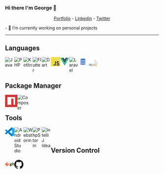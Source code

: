 ### Hi there I'm George 👋

<p align="center">
  <a href="http://www.georgekariuki.tk/">Portfolio</a> -
  <a href="https://www.linkedin.com/in/george-kariuki-ngugi-709a14148/">Linkedin</a> - 
  <a href="https://twitter.com/GeorgeKariukiN5">Twitter</a>
</p>
- 🔭 I’m currently working on personal projects

-------------------------------------------------------------
## Languages

<a><img align="left"  width="30px"  alt="Java" width="30px" src="https://external-content.duckduckgo.com/iu/?u=https%3A%2F%2Ftse1.mm.bing.net%2Fth%3Fid%3DOIP.V9ACnAqslzyMAy3OEZDXlQHaFj%26pid%3DApi&f=1&ipt=62dc4ae4658267aa8c4dc1ef7b50efc975168dd9af6cd541ceb53492e1a5e1ca&ipo=images" /><a/> 
 <a><img align="left" alt="PHP" width="30px" src="https://www.php.net/images/logos/php-logo.svg" /><a/>
<a><img align="left" alt="Kotlin" width="30px" src="https://mk0sigezamu77feo2fi6.kinstacdn.com/wp-content/uploads/2017/07/logo_500x500.png" /><a/>
<a><img align="left" alt="Flutter" width="30px" src="https://strattonapps.com/wp-content/uploads/2020/02/flutter-logo-5086DD11C5-seeklogo.com_.png" /><a/>
<a><img align="left" alt="Dart" width="30px" src="https://www.kindpng.com/picc/m/176-1766682_dart-programming-language-hd-png-download.png" /><a/>
<a><img align="left" alt="JavaScript" width="30px" src="https://raw.githubusercontent.com/github/explore/80688e429a7d4ef2fca1e82350fe8e3517d3494d/topics/javascript/javascript.png" /><a/>
<a><img align="left" alt="Vue" width="30px" src="https://raw.githubusercontent.com/github/explore/80688e429a7d4ef2fca1e82350fe8e3517d3494d/topics/vue/vue.png" /><a/>
<a><img align="left" alt="Laravel" width="30px" src="https://laravel.com/img/logomark.min.svg" /><a/>
<a><img align="left" alt="SQL" width="30px" src="https://raw.githubusercontent.com/github/explore/80688e429a7d4ef2fca1e82350fe8e3517d3494d/topics/sql/sql.png" /><a/>
<a><img align="left" alt="MySQL" width="40px" src="https://raw.githubusercontent.com/github/explore/80688e429a7d4ef2fca1e82350fe8e3517d3494d/topics/mysql/mysql.png" /><a/>

<br />
<br />
<br/>

## Package Manager

<a><img align="left" alt="Npm" width="40px" src="https://raw.githubusercontent.com/github/explore/78df643247d429f6cc873026c0622819ad797942/topics/npm/npm.png" /><a/>
  <a><img align="left" alt="Composer" width="40px" src="https://getcomposer.org/img/logo-composer-transparent4.png" /><a/>

<br />
<br />

## Tools
<a><img align="left" alt="Visual Studio Code" width="30px" src="https://raw.githubusercontent.com/github/explore/80688e429a7d4ef2fca1e82350fe8e3517d3494d/topics/visual-studio-code/visual-studio-code.png" /><a/>
<a><img align="left" alt="Android Studio" width="30px" src="[https://upload.wikimedia.org/wikipedia/commons/thumb/3/34/Android_Studio_icon.svg/512px-Android_Studio_icon.svg.png](https://external-content.duckduckgo.com/iu/?u=https%3A%2F%2Ftse1.mm.bing.net%2Fth%3Fid%3DOIP.zfG8FW1Z61TDDwJjGR2T-AAAAA%26pid%3DApi&f=1&ipt=4e834abc684ff9b254b6908bef6beb4f49886d8849742d6662449f82c68faa61&ipo=images)" /><a/>
<a><img align="left" alt="Webstorm" width="30px" src="https://seeklogo.com/images/W/webstorm-logo-691E749F21-seeklogo.com.png" /><a/>
<a><img align="left" alt="PhpStorm" width="30px" src="[https://upload.wikimedia.org/wikipedia/commons/thumb/c/c8/PhpStorm_Logo.svg/1200px-PhpStorm_Logo.svg.png](https://external-content.duckduckgo.com/iu/?u=https%3A%2F%2Ftse1.mm.bing.net%2Fth%3Fid%3DOIP.UPqJNaj5CrnixWpBMN3IsgHaHa%26pid%3DApi&f=1&ipt=1130011ec5b62e8155e020677d31c5d31932ae84dd5838b6ef0de10e6f4e2941&ipo=images)" /><a/>
<a><img align="left" alt="IntelliJ Idea" width="30px" src="[https://upload.wikimedia.org/wikipedia/commons/thumb/d/d5/IntelliJ_IDEA_Logo.svg/1024px-IntelliJ_IDEA_Logo.svg.png](https://external-content.duckduckgo.com/iu/?u=https%3A%2F%2Ftse4.mm.bing.net%2Fth%3Fid%3DOIP.0rUDDYbkyvjppLqdvNKOiwHaFG%26pid%3DApi&f=1&ipt=18ea1cd079d08b8c7ba735616dab60da4eaa508a1c946fc4829d791f280095a9&ipo=images)" /><a/>


<br />
<br />

## Version Control
<a><img align="left" alt="Git" width="30px" src="https://raw.githubusercontent.com/github/explore/80688e429a7d4ef2fca1e82350fe8e3517d3494d/topics/git/git.png" /><a/>
<a><img align="left" alt="GitHub" width="30px" src="https://raw.githubusercontent.com/github/explore/78df643247d429f6cc873026c0622819ad797942/topics/github/github.png" /><a/>
 <br />
<!--
**GeorgeKariuki7205/GeorgeKariuki7205** is a ✨ _special_ ✨ repository because its `README.md` (this file) appears on your GitHub profile.

Here are some ideas to get you started:

- 🔭 I’m currently working on ...
- 🌱 I’m currently learning ...
- 👯 I’m looking to collaborate on ...
- 🤔 I’m looking for help with ...
- 💬 Ask me about ...
- 📫 How to reach me: ...
- 😄 Pronouns: ...
- ⚡ Fun fact: ...
-->
